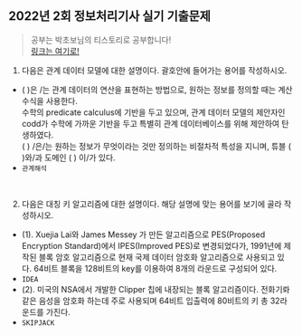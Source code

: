 ## 2022년 2회 정보처리기사 실기 기출문제

>공부는 박초보님의 티스토리로 공부합니다! <br>
>[링크는 여기로!](https://chobopark.tistory.com/291)

1. 다음은 관계 데이터 모델에 대한 설명이다. 괄호안에 들어가는 용어를 작성하시오.
- ( )은 /는 관계 데이터의 연산을 표현하는 방법으로, 원하는 정보를 정의할 때는 계산 수식을 사용한다. <br>
수학의 predicate calculus에 기반을 두고 있으며, 관계 데이터 모델의 제안자인 codd가 수학에 가까운 기반을 두고 특별히 관계 데이터베이스를 위해 제안하여 탄생하였다. <br>
( ) /은/는 원하는 정보가 무엇이라는 것만 정의하는 비절차적 특성을 지니며, 튜블 ( )와/과 도메인 ( ) 이/가 있다.
- `관계해석`

<br>

2. 다음은 대칭 키 알고리즘에 대한 설명이다. 해당 설명에 맞는 용어를 보기에 골라 작성하시오.

- (1). Xuejia Lai와 James Messey 가 만든 알고리즘으로 PES(Proposed Encryption Standard)에서 IPES(Improved PES)로 변경되었다가, 1991년에 제작된 블록 암호 알고리즘으로 현재 국제 데이터 암호화 알고리즘으로 사용되고 있다. 64비트 블록을 128비트의 key를 이용하여 8개의 라운드로 구성되어 있다.
- `IDEA`
- (2). 미국의 NSA에서 개발한 Clipper 칩에 내장되는 블록 알고리즘이다. 전화기롸 같은 음성을 암호화 하는데 주로 사용되며 64비트 입출력에 80비트의 키 총 32라운드를 가진다.
- `SKIPJACK`